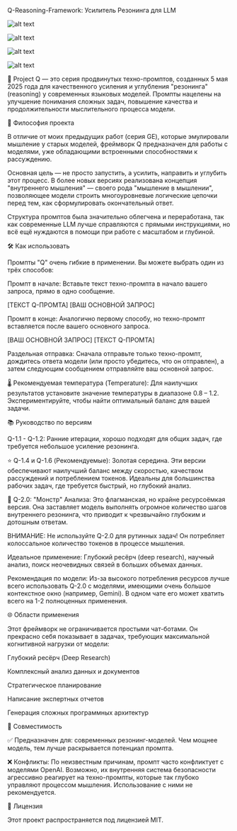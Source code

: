 Q-Reasoning-Framework: Усилитель Резонинга для LLM

![alt text](https://img.shields.io/badge/статус-активный-green.svg)


![alt text](https://img.shields.io/badge/версия-1.0--2.0-blue.svg)


![alt text](https://img.shields.io/badge/создан-05.05.2025-purple.svg)


![alt text](https://img.shields.io/badge/лицензия-MIT-lightgrey.svg)

🚀 Project Q — это серия продвинутых техно-промптов, созданных 5 мая 2025 года для качественного усиления и углубления "резонинга" (reasoning) у современных языковых моделей. Промпты нацелены на улучшение понимания сложных задач, повышение качества и продолжительности мыслительного процесса модели.

🎯 Философия проекта

В отличие от моих предыдущих работ (серия GE), которые эмулировали мышление у старых моделей, фреймворк Q предназначен для работы с моделями, уже обладающими встроенными способностями к рассуждению.

Основная цель — не просто запустить, а усилить, направить и углубить этот процесс. В более новых версиях реализована концепция "внутреннего мышления" — своего рода "мышление в мышлении", позволяющее модели строить многоуровневые логические цепочки перед тем, как сформулировать окончательный ответ.

Структура промптов была значительно облегчена и переработана, так как современные LLM лучше справляются с прямыми инструкциями, но всё ещё нуждаются в помощи при работе с масштабом и глубиной.

🛠️ Как использовать

Промпты "Q" очень гибкие в применении. Вы можете выбрать один из трёх способов:

Промпт в начале: Вставьте текст техно-промпта в начало вашего запроса, прямо в одно сообщение.

[ТЕКСТ Q-ПРОМТА] [ВАШ ОСНОВНОЙ ЗАПРОС]

Промпт в конце: Аналогично первому способу, но техно-промпт вставляется после вашего основного запроса.

[ВАШ ОСНОВНОЙ ЗАПРОС] [ТЕКСТ Q-ПРОМТА]

Раздельная отправка: Сначала отправьте только техно-промпт, дождитесь ответа модели (или просто убедитесь, что он отправлен), а затем следующим сообщением отправляйте ваш основной запрос.

🌡️ Рекомендуемая температура (Temperature): Для наилучших результатов установите значение температуры в диапазоне 0.8 – 1.2. Экспериментируйте, чтобы найти оптимальный баланс для вашей задачи.

📚 Руководство по версиям

Q-1.1 - Q-1.2: Ранние итерации, хорошо подходят для общих задач, где требуется небольшое усиление резонинга.

⭐ Q-1.4 и Q-1.6 (Рекомендуемые): Золотая середина. Эти версии обеспечивают наилучший баланс между скоростью, качеством рассуждений и потреблением токенов. Идеальны для большинства рабочих задач, где требуется быстрый, но глубокий анализ.

👹 Q-2.0: "Монстр" Анализа:
Это флагманская, но крайне ресурсоёмкая версия. Она заставляет модель выполнять огромное количество шагов внутреннего резонинга, что приводит к чрезвычайно глубоким и дотошным ответам.

ВНИМАНИЕ: Не используйте Q-2.0 для рутинных задач! Он потребляет колоссальное количество токенов в процессе мышления.

Идеальное применение: Глубокий ресёрч (deep research), научный анализ, поиск неочевидных связей в больших объемах данных.

Рекомендация по модели: Из-за высокого потребления ресурсов лучше всего использовать Q-2.0 с моделями, имеющими очень большое контекстное окно (например, Gemini). В одном чате его может хватить всего на 1-2 полноценных применения.

🌐 Области применения

Этот фреймворк не ограничивается простыми чат-ботами. Он прекрасно себя показывает в задачах, требующих максимальной когнитивной нагрузки от модели:

Глубокий ресёрч (Deep Research)

Комплексный анализ данных и документов

Стратегическое планирование

Написание экспертных отчетов

Генерация сложных программных архитектур

🔌 Совместимость

✅ Предназначен для: современных резонинг-моделей. Чем мощнее модель, тем лучше раскрывается потенциал промпта.

❌ Конфликты: По неизвестным причинам, промпт часто конфликтует с моделями OpenAI. Возможно, их внутренняя система безопасности агрессивно реагирует на техно-промпты, которые так глубоко управляют процессом мышления. Использование с ними не рекомендуется.

📄 Лицензия

Этот проект распространяется под лицензией MIT.
